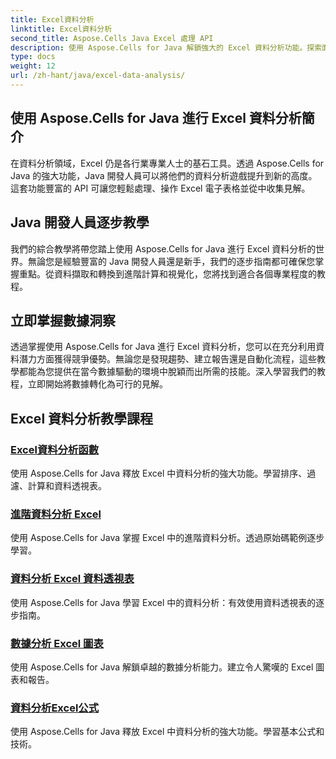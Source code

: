 ```yaml
---
title: Excel資料分析
linktitle: Excel資料分析
second_title: Aspose.Cells Java Excel 處理 API
description: 使用 Aspose.Cells for Java 解鎖強大的 Excel 資料分析功能。探索面向 Java 開發人員的逐步教學。立即掌握數據見解。
type: docs
weight: 12
url: /zh-hant/java/excel-data-analysis/
---
```


## 使用 Aspose.Cells for Java 進行 Excel 資料分析簡介

在資料分析領域，Excel 仍是各行業專業人士的基石工具。透過 Aspose.Cells for Java 的強大功能，Java 開發人員可以將他們的資料分析遊戲提升到新的高度。這套功能豐富的 API 可讓您輕鬆處理、操作 Excel 電子表格並從中收集見解。

## Java 開發人員逐步教學

我們的綜合教學將帶您踏上使用 Aspose.Cells for Java 進行 Excel 資料分析的世界。無論您是經驗豐富的 Java 開發人員還是新手，我們的逐步指南都可確保您掌握重點。從資料擷取和轉換到進階計算和視覺化，您將找到適合各個專業程度的教程。

## 立即掌握數據洞察

透過掌握使用 Aspose.Cells for Java 進行 Excel 資料分析，您可以在充分利用資料潛力方面獲得競爭優勢。無論您是發現趨勢、建立報告還是自動化流程，這些教學都能為您提供在當今數據驅動的環境中脫穎而出所需的技能。深入學習我們的教程，立即開始將數據轉化為可行的見解。

## Excel 資料分析教學課程
### [Excel資料分析函數](./data-analysis-functions-excel/)
使用 Aspose.Cells for Java 釋放 Excel 中資料分析的強大功能。學習排序、過濾、計算和資料透視表。
### [進階資料分析 Excel](./advanced-data-analysis-excel/)
使用 Aspose.Cells for Java 掌握 Excel 中的進階資料分析。透過原始碼範例逐步學習。
### [資料分析 Excel 資料透視表](./data-analysis-excel-pivot/)
使用 Aspose.Cells for Java 學習 Excel 中的資料分析：有效使用資料透視表的逐步指南。
### [數據分析 Excel 圖表](./data-analysis-excel-charts/)
使用 Aspose.Cells for Java 解鎖卓越的數據分析能力。建立令人驚嘆的 Excel 圖表和報告。
### [資料分析Excel公式](./data-analysis-excel-formulas/)
使用 Aspose.Cells for Java 釋放 Excel 中資料分析的強大功能。學習基本公式和技術。